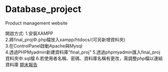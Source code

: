 # Database_project
Product management website

開啟方式:
1.安裝XAMPP  
2.將final_proj中.php檔放入xampp/htdocs/(可另新增資料夾)  
3.在ControlPanel啟動Apache與Mysql  
4.透過PHPMyadmin新建資料庫"final_proj"
5.透過phpmyadmin匯入final_proj資料夾中.sql檔
6.若使用者名稱、密碼、資料庫名稱有更改，需調整php檔以連結資料庫
[期末報告](https://docs.google.com/document/d/134nvqAJ66BEpfnlKnDDiX43p-q-DGKtW/edit?usp=sharing&ouid=117744469085299879844&rtpof=true&sd=true)
